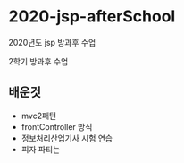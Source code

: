 # 2020-jsp-afterSchool
2020년도 jsp 방과후 수업

2학기 방과후 수업

## 배운것 
- mvc2패턴
- frontController 방식
- 정보처리산업기사 시험 연습
- 피자 파티는 
